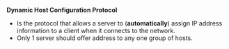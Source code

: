 **Dynamic Host Configuration Protocol**
- Is the protocol that allows a server to (**automatically**) assign IP address information to a client when it connects to the network.
- Only 1 server should offer address to any one group of hosts.